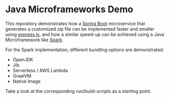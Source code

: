 # Java Microframeworks Demo

This repository demonstrates how a [Spring Boot](https://spring.io/projects/spring-boot) microservice that generates a customized zip file can be implemented faster and smaller using [express.js](https://expressjs.com), and how a similar speed-up can be achieved using a Java Microframework like [Spark](http://sparkjava.com).

For the Spark implementation, different bundling options are demonstrated:
- OpenJDK
- Jib
- Serverless / AWS Lambda
- GraalVM
- Native Image

Take a look at the corresponding run/build-scripts as a starting point.
